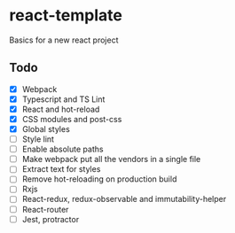 # react-template
Basics for a new react project

## Todo
- [x] Webpack
- [x] Typescript and TS Lint
- [x] React and hot-reload
- [x] CSS modules and post-css
- [x] Global styles
- [ ] Style lint
- [ ] Enable absolute paths
- [ ] Make webpack put all the vendors in a single file
- [ ] Extract text for styles
- [ ] Remove hot-reloading on production build
- [ ] Rxjs
- [ ] React-redux, redux-observable and immutability-helper
- [ ] React-router
- [ ] Jest, protractor
